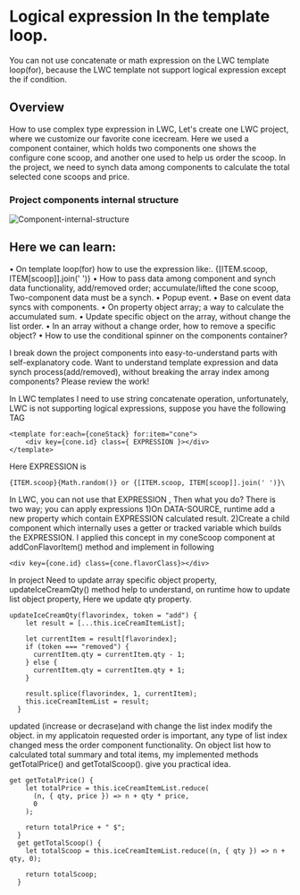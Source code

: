 # Logical expression In the template loop.

You can not use concatenate or math expression on the LWC template loop(for), because the LWC template not support logical expression except the if condition.

## Overview

How to use complex type expression in LWC, Let's create one LWC project, where we customize our favorite cone icecream. Here we used a component container, which holds two components one shows the configure cone scoop, and another one used to help us order the scoop. In the project, we need to synch data among components to calculate the total selected cone scoops and price.

### Project components internal structure

![Component-internal-structure](https://github.com/imsiddiquee/coneIceCream/blob/main/postContent/Component-internal-structure.png)

## Here we can learn:

• On template loop(for) how to use the expression like:. {[ITEM.scoop, ITEM[scoop]].join(' ')}
• How to pass data among component and synch data functionality, add/removed order; accumulate/lifted
the cone scoop, Two-component data must be a synch.
• Popup event.
• Base on event data syncs with components.
• On property object array; a way to calculate the accumulated sum.
• Update specific object on the array, without change the list order.
• In an array without a change order, how to remove a specific object?
• How to use the conditional spinner on the components container?

I break down the project components into easy-to-understand parts with self-explanatory code. Want to understand template expression and data synch process(add/removed), without breaking the array index among components? Please review the work!

In LWC templates I need to use string concatenate operation, unfortunately, LWC is not supporting logical expressions, suppose you have the following TAG

```
<template for:each={coneStack} for:item="cone">
    <div key={cone.id} class={ EXPRESSION }></div>
</template>
```

Here EXPRESSION is

```
{ITEM.scoop}{Math.random()} or {[ITEM.scoop, ITEM[scoop]].join(' ')}\
```

In LWC, you can not use that EXPRESSION , Then what you do? There is two way; you can apply expressions
1)On DATA-SOURCE, runtime add a new property which contain EXPRESSION calculated result.
2)Create a child component which internally uses a getter or tracked variable which builds the EXPRESSION.
I applied this concept in my coneScoop component at addConFlavorItem() method and implement in following

```
<div key={cone.id} class={cone.flavorClass}></div>
```

In project Need to update array specific object property, updateIceCreamQty() method help to understand, on runtime how to update list object property, Here we update qty property.

```
updateIceCreamQty(flavorindex, token = "add") {
    let result = [...this.iceCreamItemList];

    let currentItem = result[flavorindex];
    if (token === "removed") {
      currentItem.qty = currentItem.qty - 1;
    } else {
      currentItem.qty = currentItem.qty + 1;
    }

    result.splice(flavorindex, 1, currentItem);
    this.iceCreamItemList = result;
  }
```

updated (increase or decrase)and with change the list index modify the object. in my applicatoin requested order is important, any type of list index changed mess the order component functionality.
On object list how to calculated total summary and total items, my implemented methods getTotalPrice() and getTotalScoop(). give you practical idea.

```
get getTotalPrice() {
    let totalPrice = this.iceCreamItemList.reduce(
      (n, { qty, price }) => n + qty * price,
      0
    );

    return totalPrice + " $";
  }
  get getTotalScoop() {
    let totalScoop = this.iceCreamItemList.reduce((n, { qty }) => n + qty, 0);

    return totalScoop;
  }

```
